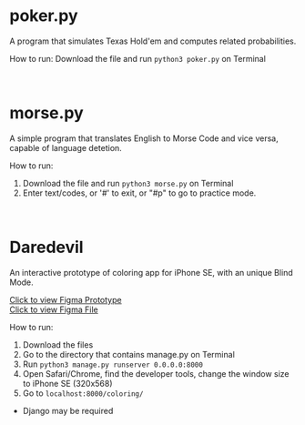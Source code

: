 # poker.py
A program that simulates Texas Hold'em and computes related probabilities.

How to run: Download the file and run `python3 poker.py` on Terminal

<br>


# morse.py
A simple program that translates English to Morse Code and vice versa, capable of language detetion.

How to run: 
1. Download the file and run `python3 morse.py` on Terminal
2. Enter text/codes, or '#' to exit, or "#p" to go to practice mode.

<br>

# Daredevil

An interactive prototype of coloring app for iPhone SE, with an unique Blind Mode.

[Click to view Figma Prototype](https://www.figma.com/proto/HTmAqjZKyBDuiequ8eb1gB/CS160_3_Figma?node-id=104%3A85&scaling=scale-down&page-id=3%3A10&starting-point-node-id=104%3A85) <br>
[Click to view Figma File](https://www.figma.com/file/HTmAqjZKyBDuiequ8eb1gB/CS160_3_Figma?node-id=3%3A10)

How to run: 
1. Download the files
2. Go to the directory that contains manage.py on Terminal
3. Run `python3 manage.py runserver 0.0.0.0:8000`
4. Open Safari/Chrome, find the developer tools, change the window size to iPhone SE (320x568)
5. Go to `localhost:8000/coloring/`
* Django may be required
